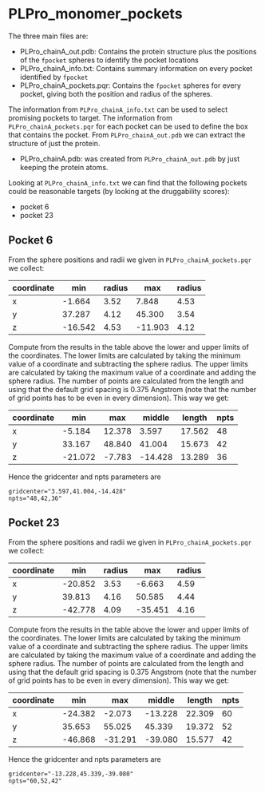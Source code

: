 # PLPro_monomer_pockets

The three main files are:

- PLPro_chainA_out.pdb: Contains the protein structure plus the positions of the
  `fpocket` spheres to identify the pocket locations
- PLPro_chainA_info.txt: Contains summary information on every pocket identified
  by `fpocket`
- PLPro_chainA_pockets.pqr: Contains the `fpocket` spheres for every pocket,
  giving both the position and radius of the spheres.

The information from `PLPro_chainA_info.txt` can be used to select promising
pockets to target. The information from `PLPro_chainA_pockets.pqr` for each
pocket can be used to define the box that contains the pocket. From 
`PLPro_chainA_out.pdb` we can extract the structure of just the protein.

- PLPro_chainA.pdb: was created from `PLPro_chainA_out.pdb` by just keeping
  the protein atoms.

Looking at `PLPro_chainA_info.txt` we can find that the following pockets
could be reasonable targets (by looking at the druggability scores):

- pocket 6
- pocket 23

## Pocket 6

From the sphere positions and radii we given in `PLPro_chainA_pockets.pqr`
we collect:

| coordinate | min     | radius | max     | radius |
| ---------- | ------- | ------ | ------- | ------ |
| x          |  -1.664 | 3.52   |   7.848 | 4.53   |
| y          |  37.287 | 4.12   |  45.300 | 3.54   |
| z          | -16.542 | 4.53   | -11.903 | 4.12   |

Compute from the results in the table above the lower and upper limits of 
the coordinates. The lower limits are calculated by taking the minimum value
of a coordinate and subtracting the sphere radius. The upper limits are 
calculated by taking the maximum value of a coordinate and adding the sphere
radius. The number of points are calculated from the length and using that the
default grid spacing is 0.375 Angstrom (note that the number of grid points
has to be even in every dimension). This way we get:

| coordinate | min     | max     | middle   | length | npts |
| ---------- | ------- | ------- | -------- | ------ | ---- |
| x          |  -5.184 | 12.378  |   3.597  | 17.562 | 48   |
| y          |  33.167 | 48.840  |  41.004  | 15.673 | 42   |
| z          | -21.072 | -7.783  | -14.428  | 13.289 | 36   |

Hence the gridcenter and npts parameters are
```
gridcenter="3.597,41.004,-14.428"
npts="48,42,36"
```

## Pocket 23

From the sphere positions and radii we given in `PLPro_chainA_pockets.pqr`
we collect:

| coordinate | min     | radius | max     | radius |
| ---------- | ------- | ------ | ------- | ------ |
| x          | -20.852 | 3.53   |  -6.663 | 4.59   |
| y          |  39.813 | 4.16   |  50.585 | 4.44   |
| z          | -42.778 | 4.09   | -35.451 | 4.16   |

Compute from the results in the table above the lower and upper limits of 
the coordinates. The lower limits are calculated by taking the minimum value
of a coordinate and subtracting the sphere radius. The upper limits are 
calculated by taking the maximum value of a coordinate and adding the sphere
radius. The number of points are calculated from the length and using that the
default grid spacing is 0.375 Angstrom (note that the number of grid points
has to be even in every dimension). This way we get:

| coordinate | min     | max     | middle   | length | npts |
| ---------- | ------- | ------- | -------- | ------ | ---- |
| x          | -24.382 |  -2.073 | -13.228  | 22.309 | 60   |
| y          |  35.653 |  55.025 |  45.339  | 19.372 | 52   |
| z          | -46.868 | -31.291 | -39.080  | 15.577 | 42   |

Hence the gridcenter and npts parameters are
```
gridcenter="-13.228,45.339,-39.080"
npts="60,52,42"
```
